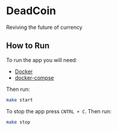 # DeadCoin

Reviving the future of currency

## How to Run

To run the app you will need:

- [Docker](https://docs.docker.com/get-docker/)
- [docker-compse](https://docs.docker.com/compose/install/)

Then run:

```bash
make start
```

To stop the app press `CNTRL + C`. Then run:

```bash
make stop
```
